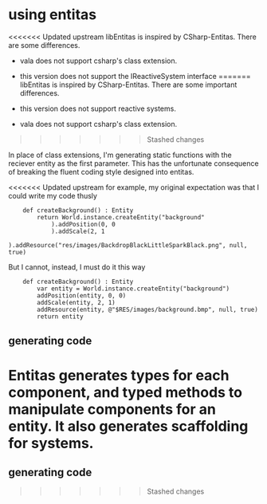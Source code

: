 # using entitas

<<<<<<< Updated upstream
libEntitas is inspired by CSharp-Entitas. There are some differences. 

* vala does not support csharp's class extension. 
* this version does not support the IReactiveSystem interface
=======
libEntitas is inspired by CSharp-Entitas. There are some important differences. 

* this version does not support reactive systems. 
* vala does not support csharp's class extension. 
>>>>>>> Stashed changes

In place of class extensions, I'm generating static functions with the reciever entity as the first parameter. 
This has the unfortunate consequence of breaking the fluent coding style designed into entitas.

<<<<<<< Updated upstream
for example, my original expectation was that I could write my code thusly
```
    def createBackground() : Entity
        return World.instance.createEntity("background"
            ).addPosition(0, 0 
            ).addScale(2, 1
            ).addResource("res/images/BackdropBlackLittleSparkBlack.png", null, true)
```

But I cannot, instead, I must do it this way
```
    def createBackground() : Entity
        var entity = World.instance.createEntity("background")
        addPosition(entity, 0, 0)
        addScale(entity, 2, 1)
        addResource(entity, @"$RES/images/background.bmp", null, true)
        return entity
```


## generating code
Entitas generates types for each component, and typed methods to manipulate components for an entity.
It also generates scaffolding for systems.
=======
## generating code




>>>>>>> Stashed changes

